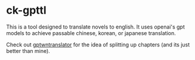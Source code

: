 # ck-gpttl

This is a tool designed to translate novels to english. It uses openai's gpt models to achieve passable chinese, korean, or japanese translation.

Check out [gptwntranslator](https://github.com/combobulativedesigns/gptwntranslator) for the idea of splitting up chapters (and its just better than mine).
